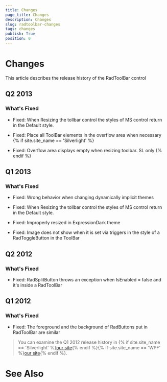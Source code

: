 ```yaml
---
title: Changes
page_title: Changes
description: Changes
slug: radtoolbar-changes
tags: changes
publish: True
position: 0
---
```


# Changes



This article describes the release history of the RadToolBar control

## Q2 2013

### What's Fixed

* Fixed: When Resizing the tollbar control the styles of MS control  return in the Default style.

* Fixed: Place all ToolBar elements in the overflow area when necessary {% if site.site_name == 'Silverlight' %}

* Fixed: Overflow area displays empty when resizing toolbar. SL only {% endif %}

## Q1 2013

### What's Fixed

* Fixed: Wrong behavior when changing dynamically implicit themes

* Fixed: When Resizing the tollbar control the styles of MS control  return in the Default style.

* Fixed: Improperly resized in ExpressionDark theme

* Fixed: Image does not show when it is set via triggers in the style of a RadToggleButton in the ToolBar

## Q2 2012

### What's Fixed

* Fixed: RadSplitButton throws an exception when IsEnabled = false and it's inside a RadToolBar

## Q1 2012

### What's Fixed

* Fixed: The foreground and the background of RadButtons put in RadToolBar are similar

>You can examine the Q1 2012 release history in
				{% if site.site_name == 'Silverlight' %}[our site](http://www.telerik.com/products/silverlight/whats-new/release_notes/q1-2012-version-2012-1-215-271395503.aspx){% endif %}{% if site.site_name == 'WPF' %}[our site](http://www.telerik.com/products/wpf/whats-new/release-history/q1-2012-version-2012-1-215-1506305735.aspx){% endif %}.
			  

# See Also
